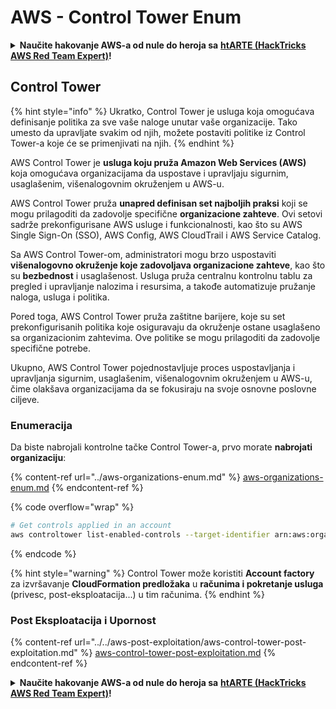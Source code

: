 # AWS - Control Tower Enum

<details>

<summary><strong>Naučite hakovanje AWS-a od nule do heroja sa</strong> <a href="https://training.hacktricks.xyz/courses/arte"><strong>htARTE (HackTricks AWS Red Team Expert)</strong></a><strong>!</strong></summary>

Drugi načini podrške HackTricks-u:

* Ako želite da vidite **vašu kompaniju reklamiranu na HackTricks-u** ili **preuzmete HackTricks u PDF formatu** proverite [**SUBSCRIPTION PLANS**](https://github.com/sponsors/carlospolop)!
* Nabavite [**zvanični PEASS & HackTricks swag**](https://peass.creator-spring.com)
* Otkrijte [**The PEASS Family**](https://opensea.io/collection/the-peass-family), našu kolekciju ekskluzivnih [**NFT-ova**](https://opensea.io/collection/the-peass-family)
* **Pridružite se** 💬 [**Discord grupi**](https://discord.gg/hRep4RUj7f) ili [**telegram grupi**](https://t.me/peass) ili nas **pratite** na **Twitter-u** 🐦 [**@hacktricks_live**](https://twitter.com/hacktricks_live)**.**
* **Podelite svoje hakovanje trikove slanjem PR-ova na** [**HackTricks**](https://github.com/carlospolop/hacktricks) i [**HackTricks Cloud**](https://github.com/carlospolop/hacktricks-cloud) github repozitorijume.

</details>

## Control Tower

{% hint style="info" %}
Ukratko, Control Tower je usluga koja omogućava definisanje politika za sve vaše naloge unutar vaše organizacije. Tako umesto da upravljate svakim od njih, možete postaviti politike iz Control Tower-a koje će se primenjivati na njih.
{% endhint %}

AWS Control Tower je **usluga koju pruža Amazon Web Services (AWS)** koja omogućava organizacijama da uspostave i upravljaju sigurnim, usaglašenim, višenalogovnim okruženjem u AWS-u.

AWS Control Tower pruža **unapred definisan set najboljih praksi** koji se mogu prilagoditi da zadovolje specifične **organizacione zahteve**. Ovi setovi sadrže prekonfigurisane AWS usluge i funkcionalnosti, kao što su AWS Single Sign-On (SSO), AWS Config, AWS CloudTrail i AWS Service Catalog.

Sa AWS Control Tower-om, administratori mogu brzo uspostaviti **višenalogovno okruženje koje zadovoljava organizacione zahteve**, kao što su **bezbednost** i usaglašenost. Usluga pruža centralnu kontrolnu tablu za pregled i upravljanje nalozima i resursima, a takođe automatizuje pružanje naloga, usluga i politika.

Pored toga, AWS Control Tower pruža zaštitne barijere, koje su set prekonfigurisanih politika koje osiguravaju da okruženje ostane usaglašeno sa organizacionim zahtevima. Ove politike se mogu prilagoditi da zadovolje specifične potrebe.

Ukupno, AWS Control Tower pojednostavljuje proces uspostavljanja i upravljanja sigurnim, usaglašenim, višenalogovnim okruženjem u AWS-u, čime olakšava organizacijama da se fokusiraju na svoje osnovne poslovne ciljeve.

### Enumeracija

Da biste nabrojali kontrolne tačke Control Tower-a, prvo morate **nabrojati organizaciju**:

{% content-ref url="../aws-organizations-enum.md" %}
[aws-organizations-enum.md](../aws-organizations-enum.md)
{% endcontent-ref %}

{% code overflow="wrap" %}
```bash
# Get controls applied in an account
aws controltower list-enabled-controls --target-identifier arn:aws:organizations::<acc_id>:ou/<ou-id>
```
{% endcode %}

{% hint style="warning" %}
Control Tower može koristiti **Account factory** za izvršavanje **CloudFormation predložaka** u **računima i pokretanje usluga** (privesc, post-eksploatacija...) u tim računima.
{% endhint %}

### Post Eksploatacija i Upornost

{% content-ref url="../../aws-post-exploitation/aws-control-tower-post-exploitation.md" %}
[aws-control-tower-post-exploitation.md](../../aws-post-exploitation/aws-control-tower-post-exploitation.md)
{% endcontent-ref %}

<details>

<summary><strong>Naučite hakovanje AWS-a od nule do heroja sa</strong> <a href="https://training.hacktricks.xyz/courses/arte"><strong>htARTE (HackTricks AWS Red Team Expert)</strong></a><strong>!</strong></summary>

Drugi načini podrške HackTricks-u:

* Ako želite videti **vašu kompaniju oglašenu u HackTricks-u** ili **preuzeti HackTricks u PDF formatu** proverite [**SUBSCRIPTION PLANS**](https://github.com/sponsors/carlospolop)!
* Nabavite [**zvanični PEASS & HackTricks swag**](https://peass.creator-spring.com)
* Otkrijte [**The PEASS Family**](https://opensea.io/collection/the-peass-family), našu kolekciju ekskluzivnih [**NFT-ova**](https://opensea.io/collection/the-peass-family)
* **Pridružite se** 💬 [**Discord grupi**](https://discord.gg/hRep4RUj7f) ili [**telegram grupi**](https://t.me/peass) ili nas **pratite** na **Twitter-u** 🐦 [**@hacktricks_live**](https://twitter.com/hacktricks_live)**.**
* **Podelite svoje hakovanje trikove slanjem PR-ova na** [**HackTricks**](https://github.com/carlospolop/hacktricks) i [**HackTricks Cloud**](https://github.com/carlospolop/hacktricks-cloud) github repozitorijume.

</details>
